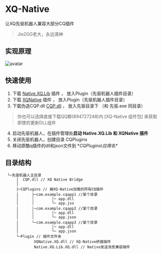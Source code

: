 # XQ-Native
让XQ先驱机器人兼容大部分CQ插件
> Jie2GG老大，永远滴神

## 实现原理
![avatar](https://s1.ax1x.com/2020/08/06/ag8Ypq.png)

## 快速使用

1. 下载 [Native.XQ.Lib](https://github.com/heerheer/XQ-Native/raw/master/Plugin/Native.XQ.Lib.XQ.dll) 插件 ， 放入Plugin（先驱机器人插件目录）
2. 下载 [XQNative](https://github.com/heerheer/XQ-Native/raw/master/Plugin/XQNative.XQ.dll) 插件 ， 放入Plugin（先驱机器人插件目录）
3. 下载伪造CQP.dll [CQP.dll](https://github.com/heerheer/XQ-Native/raw/master/CQP.dll) ， 放入先驱目录下 （和 先驱.exe 同目录）
> 你也可以选择直接下载QQ群(894727248)内 [XQ-Native 组件包] 来获取即使的更新DLL组件
4. 启动先驱机器人，在插件管理处**启动 Native.XQ.Lib 和 XQNative 插件**
5. 关闭先驱机器人，创建目录 CQPlugins 
5. 移动原酷q插件的dll和json文件到  **CQPlugins\应用名\**

## 目录结构

```
 └─先驱机器人主目录
     │  CQP.dll // XQ Native Bridge
     │
     ├─CQPlugins // 被XQ-Native加载的所有CQ插件
     │      ├─com.example.cqapp1 //某个目录
     │      │        │─ app.dll
     │      │        └─ app.jso
     │      │─com.example.cqapp2 //某个目录
     │      │        │─ app.dll
     │      │        └─ app.json
     │      └─com.example.cqapp3 //某个目录
     │               │─ app.dll
     │               └─ app.json
     └─Plugin // 插件文件夹
             XQNative.XQ.dll // XQ-Native桥接插件
             Native.XQ.Lib.XQ.dll // Native发送消息兼容插件
```
